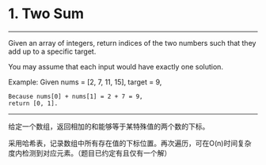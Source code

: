# 1. Two Sum

* * *

Given an array of integers, return indices of the two numbers such that they add up to a specific target.

You may assume that each input would have exactly one solution.

Example:
	Given nums = [2, 7, 11, 15], target = 9,

	Because nums[0] + nums[1] = 2 + 7 = 9,
	return [0, 1].

* * *

给定一个数组，返回相加的和能够等于某特殊值的两个数的下标。

采用哈希表，记录数组中所有存在值的下标位置。再次遍历，可在O(n)时间复杂度内检测到对应元素。（题目已约定有且仅有一个解）



